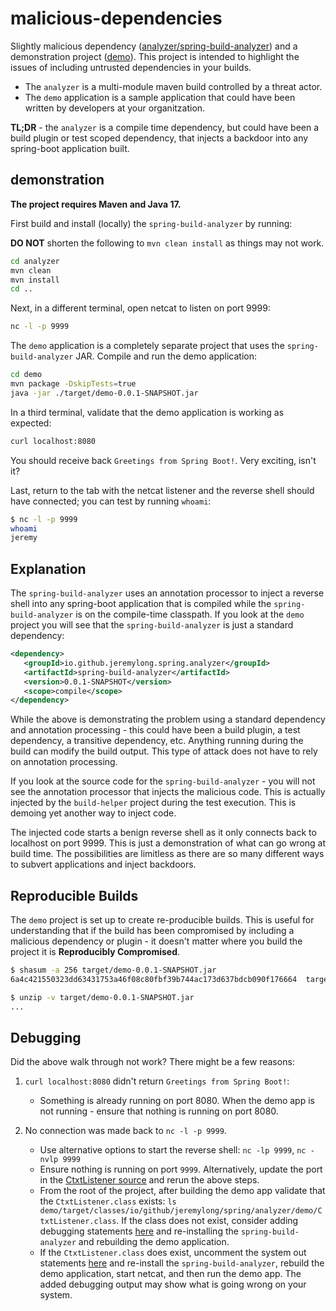 # malicious-dependencies

Slightly malicious dependency ([analyzer/spring-build-analyzer](analyzer)) and a demonstration project ([demo](demo)). This project is intended to highlight the issues of including untrusted dependencies in your builds.

* The `analyzer` is a multi-module maven build controlled by a threat actor.
* The `demo` application is a sample application that could have been written by developers at your organitzation.

**TL;DR** - the `analyzer` is a compile time dependency, but could have been a build plugin or test scoped dependency, that injects a backdoor into any spring-boot application built.

## demonstration

**The project requires Maven and Java 17.**

First build and install (locally) the `spring-build-analyzer` by running:

**DO NOT** shorten the following to `mvn clean install` as things may not work.

```bash
cd analyzer
mvn clean
mvn install
cd ..
```

Next, in a different terminal, open netcat to listen on port 9999:

```bash
nc -l -p 9999
```

The `demo` application is a completely separate project that uses the `spring-build-analyzer` JAR. Compile and run the demo application:

```bash
cd demo
mvn package -DskipTests=true
java -jar ./target/demo-0.0.1-SNAPSHOT.jar
```

In a third terminal, validate that the demo application is working as expected:

```bash
curl localhost:8080
```

You should receive back `Greetings from Spring Boot!`. Very exciting, isn't it?

Last, return to the tab with the netcat listener and the reverse shell should have connected; you can test by running `whoami`:

```bash
$ nc -l -p 9999
whoami
jeremy
```

## Explanation

The `spring-build-analyzer` uses an annotation processor to inject a reverse shell into any spring-boot application that is compiled while the `spring-build-analyzer` is on the compile-time classpath. If you look at the `demo` project you will see that the `spring-build-analyzer` is just a standard dependency:

```xml
<dependency>
   <groupId>io.github.jeremylong.spring.analyzer</groupId>
   <artifactId>spring-build-analyzer</artifactId>
   <version>0.0.1-SNAPSHOT</version>
   <scope>compile</scope>
</dependency>
```

While the above is demonstrating the problem using a standard dependency and annotation processing - this could have been a build plugin, a test dependency, a transitive dependency, etc. Anything running during the build can modify the build output. This type of attack does not have to rely on annotation processing.

If you look at the source code for the `spring-build-analyzer` - you will not see the annotation processor that injects the malicious code. This is actually injected by the `build-helper` project during the test execution. This is demoing yet another way to inject code.

The injected code starts a benign reverse shell as it only connects back to localhost on port 9999. This is just a demonstration of what can go wrong at build time. The possibilities are limitless as there are so many different ways to subvert applications and inject backdoors.


## Reproducible Builds

The `demo` project is set up to create re-producible builds. This is useful for understanding that if the build has been compromised by including a malicious dependency or plugin - it doesn't matter where you build the project it is **Reproducibly Compromised**.

```bash
$ shasum -a 256 target/demo-0.0.1-SNAPSHOT.jar
6a4c421550323dd63431753a46f08c80fbf39b744ac173d637bdcb090f176664  target/demo-0.0.1-SNAPSHOT.jar

$ unzip -v target/demo-0.0.1-SNAPSHOT.jar
...
```

## Debugging

Did the above walk through not work? There might be a few reasons:

1. `curl localhost:8080` didn't return `Greetings from Spring Boot!`: 

   - Something is already running on port 8080. When the demo app is not running - ensure that nothing is running on port 8080.

2. No connection was made back to `nc -l -p 9999`.
   - Use alternative options to start the reverse shell: `nc -lp 9999`, `nc -nvlp 9999`
   - Ensure nothing is running on port `9999`. Alternatively, update the port in the [CtxtListener source](https://github.com/jeremylong/malicious-dependencies/blob/61d6b23de532f5236cd9dfd34d473d1f198f70a3/analyzer/build-helper/src/test/java/io/github/jeremylong/spring/build/analyzer/SensorDrop.java#L31-L32) and rerun the above steps.
   - From the root of the project, after building the demo app validate that the `CtxtListener.class` exists: `ls demo/target/classes/io/github/jeremylong/spring/analyzer/demo/CtxtListener.class`. If the class does not exist, consider adding debugging statements [here](https://github.com/jeremylong/malicious-dependencies/blob/61d6b23de532f5236cd9dfd34d473d1f198f70a3/analyzer/build-helper/src/test/java/io/github/jeremylong/spring/build/analyzer/SensorDrop.java#L82) and re-installing the `spring-build-analyzer` and rebuilding the demo application.
   - If the `CtxtListener.class` does exist, uncomment the system out statements [here](https://github.com/jeremylong/malicious-dependencies/blob/61d6b23de532f5236cd9dfd34d473d1f198f70a3/analyzer/build-helper/src/test/java/io/github/jeremylong/spring/build/analyzer/SensorDrop.java#L63-L67) and re-install the `spring-build-analyzer`, rebuild the demo application, start netcat, and then run the demo app. The added debugging output may show what is going wrong on your system.


